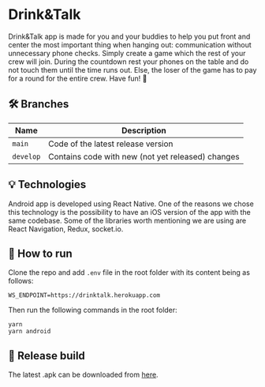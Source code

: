# Drink&Talk

Drink&Talk app is made for you and your buddies to help you put front and center the most important thing when hanging out: communication without unnecessary phone checks. Simply create a game which the rest of your crew will join. During the countdown rest your phones on the table and do not touch them until the time runs out. Else, the loser of the game has to pay for a round for the entire crew. Have fun! 🙂

## 🛠️ Branches

| Name      | Description                                                            |
| --------- | ---------------------------------------------------------------------- |
| `main`    | Code of the latest release version                                     |
| `develop` | Contains code with new (not yet released) changes                      |

## 💡 Technologies
Android app is developed using React Native. One of the reasons we chose this technology is the possibility to have an iOS version of the app with the same codebase. Some of the libraries worth mentioning we are using are React Navigation, Redux, socket.io.

## 🚧 How to run
Clone the repo and add `.env` file in the root folder with its content being as follows:

```
WS_ENDPOINT=https://drinktalk.herokuapp.com
```

Then run the following commands in the root folder:

```
yarn
yarn android
```

## 🚀 Release build

The latest .apk can be downloaded from [here](https://github.com/ingemark-undefined/drinktalk-frontend/releases).
